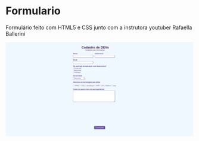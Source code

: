 # Formulario
Formulário feito com HTML5 e CSS junto com a instrutora youtuber Rafaella Ballerini

<img src="./Formulario/FormularioRafaela.png">
